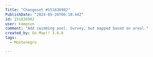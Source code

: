 ```yaml
---
Title: "Changeset #151836982"
PublishDate: "2024-05-26T06:18:44Z"
id: 151836982
user: kampsun
comment: "Add swimming pool. Survey, but mapped based on areal."
created_by: Go Map!! 3.6.6
tags:
  - Montenegro

---
```

